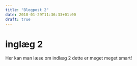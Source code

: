 ```yaml
---
title: "Blogpost 2"
date: 2018-01-29T11:36:33+01:00
draft: true
---
```


# inglæg 2
Her kan man læse om indlæg 2
dette er meget meget smart!